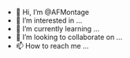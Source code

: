 - 👋 Hi, I’m @AFMontage
- 👀 I’m interested in ...
- 🌱 I’m currently learning ...
- 💞️ I’m looking to collaborate on ...
- 📫 How to reach me ...

<!---
AFMontage/AFMontage is a ✨ special ✨ repository because its `README.md` (this file) appears on your GitHub profile.
You can click the Preview link to take a look at your changes.
--->

